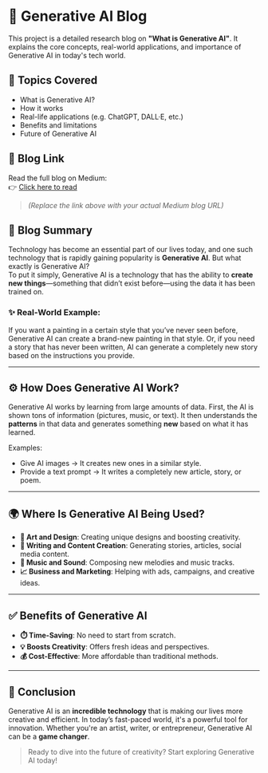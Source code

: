 # 🧠 Generative AI Blog

This project is a detailed research blog on **"What is Generative AI"**. It explains the core concepts, real-world applications, and importance of Generative AI in today's tech world.

## 📌 Topics Covered

- What is Generative AI?
- How it works
- Real-life applications (e.g. ChatGPT, DALL·E, etc.)
- Benefits and limitations
- Future of Generative AI

## 🔗 Blog Link

Read the full blog on Medium:  
👉 [Click here to read](https://medium.com/@sakeenamajeed341/generative-ai-a-world-of-new-ideas-and-creativity-47bb79ee3100)

> *(Replace the link above with your actual Medium blog URL)*

## 📖 Blog Summary

Technology has become an essential part of our lives today, and one such technology that is rapidly gaining popularity is **Generative AI**. But what exactly is Generative AI?  
To put it simply, Generative AI is a technology that has the ability to **create new things**—something that didn’t exist before—using the data it has been trained on.

### ✨ Real-World Example:

If you want a painting in a certain style that you’ve never seen before, Generative AI can create a brand-new painting in that style. Or, if you need a story that has never been written, AI can generate a completely new story based on the instructions you provide.

---

## ⚙️ How Does Generative AI Work?

Generative AI works by learning from large amounts of data. First, the AI is shown tons of information (pictures, music, or text). It then understands the **patterns** in that data and generates something **new** based on what it has learned.

Examples:

- Give AI images → It creates new ones in a similar style.  
- Provide a text prompt → It writes a completely new article, story, or poem.

---

## 🌍 Where Is Generative AI Being Used?

- **🎨 Art and Design**: Creating unique designs and boosting creativity.
- **📝 Writing and Content Creation**: Generating stories, articles, social media content.
- **🎵 Music and Sound**: Composing new melodies and music tracks.
- **📈 Business and Marketing**: Helping with ads, campaigns, and creative ideas.

---

## ✅ Benefits of Generative AI

- **⏱️ Time-Saving**: No need to start from scratch.
- **💡 Boosts Creativity**: Offers fresh ideas and perspectives.
- **💰 Cost-Effective**: More affordable than traditional methods.

---

## 🧾 Conclusion

Generative AI is an **incredible technology** that is making our lives more creative and efficient. In today’s fast-paced world, it's a powerful tool for innovation. Whether you're an artist, writer, or entrepreneur, Generative AI can be a **game changer**.

> Ready to dive into the future of creativity? Start exploring Generative AI today!



